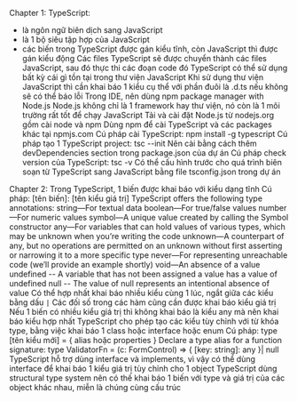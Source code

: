 Chapter 1:
TypeScript:
  - là ngôn ngữ biên dịch sang JavaScript
  - là 1 bộ siêu tập hợp của JavaScript
  - các biến trong TypeScript được gán kiểu tĩnh, còn JavaScript thì được gán kiểu động
Các files TypeScript sẽ được chuyển thành các files JavaScript, sau đó thực thi các đoạn code đó
TypeScript có thể sử dụng bất kỳ cái gì tồn tại trong thư viện JavaScript
Khi sử dụng thư viện JavaScript thì cần khai báo 1 kiểu cụ thể với phần đuôi là .d.ts nếu không sẽ có thể báo lỗi
Trong IDE, nên dùng npm package manager with Node.js
Node.js không chỉ là 1 framework hay thư viện, nó còn là 1 môi trường rất tốt để chạy JavaScript
Tải và cài đặt Node.js từ nodejs.org gồm cài node và npm
Dùng npm để cài TypeScript và các packages khác tại npmjs.com
Cú pháp cài TypeScript:
  npm install -g typescript
Cú pháp tạo 1 TypeScript project:
  tsc --init
Nên cài bằng cách thêm devDependencies section trong package.json của dự án
Cú pháp check version của TypeScript:
  tsc -v
Có thể cấu hình trước cho quá trình biên soạn từ TypeScript sang JavaScript bằng file tsconfig.json trong dự án

Chapter 2:
Trong TypeScript, 1 biến được khai báo với kiểu dạng tĩnh
Cú pháp:
  [tên biến]: [tên kiểu giá trị]
TypeScript offers the following type annotations:
  string—For textual data
  boolean—For true/false values
  number—For numeric values
  symbol—A unique value created by calling the Symbol constructor
  any—For variables that can hold values of various types, which may be unknown when you’re writing the code
  unknown—A counterpart of any, but no operations are permitted on an unknown without first asserting or narrowing it to a more specific type
  never—For representing unreachable code (we’ll provide an example shortly)
  void—An absence of a value
  undefined -- A variable that has not been assigned a value has a value of undefined
  null -- The value of null represents an intentional absence of value
Có thể hợp nhất khai báo nhiều kiểu cùng 1 lúc, ngắt giữa các kiểu bằng dấu ` | `
Các đối số trong các hàm cũng cần được khai báo kiểu giá trị
Nếu 1 biến có nhiều kiểu giá trị thì không khai báo là kiểu any mà nên khai báo kiểu hợp nhất
TypeScript cho phép tạo các kiểu tùy chỉnh với từ khóa type, bằng việc khai báo 1 class hoặc interface hoặc enum
Cú pháp:
  type [tên kiểu mới] = {
    alias hoặc properties
  }
Declare a type alias for a function signature:
  type ValidatorFn = (c: FormControl) => { [key: string]: any }| null
TypeScript hỗ trợ dùng interface và implements, vì vậy có thể dùng interface để khai báo 1 kiểu giá trị tùy chỉnh cho 1 object
TypeScript dùng structural type system nên có thế khai báo 1 biến với type và giá trị của các object khác nhau, miễn là chúng cùng cấu trúc